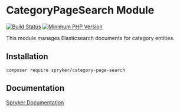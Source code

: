 # CategoryPageSearch Module
[![Build Status](https://travis-ci.org/spryker/category-page-search.svg)](https://travis-ci.org/spryker/category-page-search)
[![Minimum PHP Version](https://img.shields.io/badge/php-%3E%3D%207.2-8892BF.svg)](https://php.net/)

This module manages Elasticsearch documents for category entities.

## Installation

```
composer require spryker/category-page-search
```

## Documentation

[Spryker Documentation](https://spryker.github.io)

